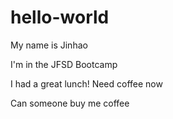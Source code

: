 # hello-world

My name is Jinhao

I'm in the JFSD Bootcamp

I had a great lunch! Need coffee now


Can someone buy me coffee